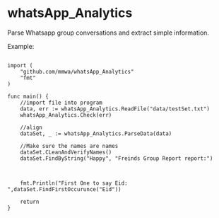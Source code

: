 # whatsApp_Analytics
Parse Whatsapp group conversations and extract simple information.


Example:
```package main

import (
	"github.com/mmwa/whatsApp_Analytics"
	"fmt"
)

func main() {
	//import file into program
	data, err := whatsApp_Analytics.ReadFile("data/testSet.txt")
	whatsApp_Analytics.Check(err)

	//align
	dataSet, _ := whatsApp_Analytics.ParseData(data)

	//Make sure the names are names
	dataSet.CLeanAndVerifyNames()
	dataSet.FindByString("Happy", "Freinds Group Report report:")



	fmt.Println("First One to say Eid: ",dataSet.FindFirstOccurunce("Eid"))

	return
}
```
